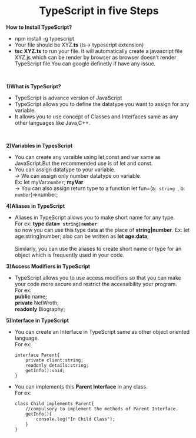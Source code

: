 <h1 align="center"> TypeScript in five Steps</h1>

<b> How to Install TypeScript?</b>
<p>
<ul>
<li> npm install -g typescript
<li> Your file should be XYZ.<b>ts</b> (ts-> typescript extension)
<li> <b>tsc XYZ.ts</b> to run your file. It will automatically create a javascript file XYZ.js which can be render by browser as browser doesn't render TypeScript file.You can google definetly if have any issue.

</ul>
</p>

<br>

<b>1)What is TypeScript?</b>
<p>
    <ul>
        <li> TypeScript is advance version of JavaScript
        <li> TypeScript allows you to define the datatype  you want to assign for any variable.
        <li> It allows you to use concept of Classes and Interfaces same as any other languages like Java,C++.
    </ul>
</p>
<br>


<b>2)Variables in TypesScript</b>
<p>
<ul> 
    <li>You can create any varaible using let,const and var same as JavaScript.But the recommended use is of let and const.
    <br>
    <li>You can assign datatype to your variable.
    <br>
    -> We can assign only number datatype on variable
    <br>
    Ex: let myVar:<code>number</code>;  <b>myVar</b>
    <br>
    -> You can also assign return type to a function
    let fun=(a:<code> string </code>, b:<code> number</code>)=>number; 
</ul>
</p>
<b>4)Aliases in TypeScript</b>
<p>
<ul> 
    <li>Aliases in TypeScript allows you to make short name for any type.
    <br>
    For ex:
    <b>type data=<code> string|number </code></b>
    <br>
    so now you can use this type  data at the place of  <b>string|number</b>.
    Ex: let age:string|number; also can be written as 
       <b>let  age:data</b>;
    <br>
    <br> Similarly, you can use the aliases to create short name or type for an object which is frequently used in your code.

</ul>
</p>

<b>3)Access Modifiers in TypeScript</b>
<p>
<ul> 
   <li> TypeScript allows you to use access modifiers so that you can make your code more secure and restrict the accessibility your program.
   <br> 
   For ex:
   <br>
   <b>public</b> name;
   <br>
   <b>private</b> NetWroth;
   <br>
   <b>readonly</b> Biography; 


</ul>
</p>

<b>5)Interface in TypeScript</b>
<p>
<ul> 
   <li>You can create an Interface in TypeScript same as other object oriented language.
    <br>
    For ex:
  
    interface Parent{
        private client:string;
        readonly details:string;
        getInfo():void;
    }
<li>You can implements this <b>Parent Interface</b> in any class.
    <br>
    For ex:

    class Child implements Parent{
        //compulsory to implement the methods of Parent Interface.
        getInfo(){
            console.log("In Child Class");
        }
    }

    

</ul>
</p>



